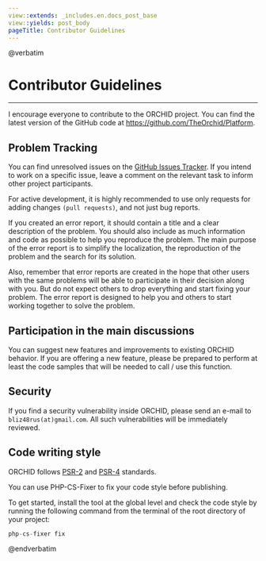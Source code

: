 ```yaml
---
view::extends: _includes.en.docs_post_base
view::yields: post_body
pageTitle: Contributor Guidelines
---
```

@verbatim
# Contributor Guidelines
----------

I encourage everyone to contribute to the ORCHID project.
You can find the latest version of the GitHub code at <https://github.com/TheOrchid/Platform>.

## Problem Tracking

You can find unresolved issues on the [GitHub Issues Tracker](https://github.com/TheOrchid/Platform/issues).
If you intend to work on a specific issue, leave a comment on the relevant task to inform other project participants.


For active development, it is highly recommended to use only requests for adding changes `(pull requests)`, and not just bug reports.

If you created an error report, it should contain a title and a clear description of the problem.
You should also include as much information and code as possible to help you reproduce the problem.
The main purpose of the error report is to simplify the localization, the reproduction of the problem and the search for its solution.

Also, remember that error reports are created in the hope that other users with the same problems will be able to participate in their decision along with you.
But do not expect others to drop everything and start fixing your problem. The error report is designed to help you and others to start working together to solve the problem.



## Participation in the main discussions

You can suggest new features and improvements to existing ORCHID behavior.
If you are offering a new feature, please be prepared to perform at least the code samples that will be needed to call / use this function.


## Security

If you find a security vulnerability inside ORCHID, please send an e-mail to `bliz48rus(at)gmail.com`.
All such vulnerabilities will be immediately reviewed.




## Code writing style

ORCHID follows [PSR-2](https://github.com/php-fig/fig-standards/blob/master/accepted/PSR-2-coding-style-guide-meta.md) and [PSR-4](Https://github.com/php-fig/fig-standards/blob/master/accepted/PSR-4-autoloader.md) standards.


You can use PHP-CS-Fixer to fix your code style before publishing.

To get started, install the tool at the global level and check the code style by running the following command from the terminal of the root directory of your project:

````php
php-cs-fixer fix
````

@endverbatim
